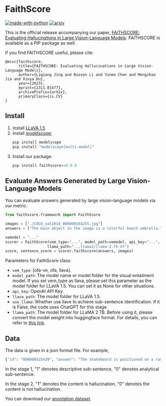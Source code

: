 # FaithScore
[![made-with-python](https://img.shields.io/badge/Made%20with-Python-red.svg)](#python)
[![arxiv](https://img.shields.io/badge/arXiv-2311.01477-b31b1b.svg)](https://arxiv.org/abs/2311.01477)
<!-- [![PyPI version factscore](https://badge.fury.io/py/factscore.svg)](https://pypi.python.org/pypi/factscore/) -->
<!-- [![Downloads](https://pepy.tech/badge/factscore)](https://pepy.tech/project/factscore) -->

This is the official release accompanying our paper, [FAITHSCORE: Evaluating Hallucinations in Large Vision-Language Models](https://arxiv.org/abs/2311.01477). FAITHSCORE is available as a PIP package as well.

If you find FAITHSCORE useful, please cite:
```
@misc{faithscore,
      title={FAITHSCORE: Evaluating Hallucinations in Large Vision-Language Models}, 
      author={Liqiang Jing and Ruosen Li and Yunmo Chen and Mengzhao Jia and Xinya Du},
      year={2023},
      eprint={2311.01477},
      archivePrefix={arXiv},
      primaryClass={cs.CV}
}
```

## Install

1. Install [LLaVA 1.5](https://github.com/haotian-liu/LLaVA) 
2. Install [modelscope](https://modelscope.cn/home);
   ```python
   pip install modelscope
   pip install "modelscope[multi-modal]" 
   ```
3. Install our package.
    ```python
    pip install faithscore==0.0.9
    ```
   
## Evaluate Answers Generated by Large Vision-Language Models
You can evaluate answers generated by large vision-language models via our metric. 

```python
from faithscore.framework import FaithScore

images = ["./COCO_val2014_000000164255.jpg"]
answers = ["The main object in the image is a colorful beach umbrella."]

vemodel = "..."
scorer = FaithScore(vem_type="...", model_path=vemodel, api_key="...", llava_path=".../llava/eval/checkpoints/llava-v1.5-13b", use_llama=False,
                   llama_path="...llama2/llama-2-7b-hf")
score, sentence_score = scorer.faithscore(answers, images)

```
Parameters for FaithScore class:
- `vem_type`: [ofa-ve, ofa, llava].
- `model_path`: The model name or model folder for the visual entailment model. If you set vem_type as llava, please set this parameter as the model folder for LLaVA 1.5. You can set it as None for other situations.
- `api_key`: OpenAI API Key.
- `llava_path`: The model folder for LLaVA 1.5. 
- `use_llama`: Whether use llave to achieve sub-sentence identification. If it is False, the code uses ChatGPT for this stage. 
- `llama_path`: The model folder for LLaMA 2 7B. Before using it, please convert the model weight into huggingface format. For details, you can refer to [this link](https://huggingface.co/docs/transformers/model_doc/llama2). 


## Data
The data is given in a json format file. For example, 
```python
{"id": "000000525439", "answer": "The skateboard is positioned on a ramp, with the skateboarder standing on it.", "stage 1": {"The skateboard is positioned on a ramp": 1, " with the skateboarder standing on it": 1}, "stage 2": {"There is a skateboard.": 1, "There is a ramp.": 0, "There is a skateboarder.": 1, "The skateboarder is standing on a skateboard.": 0}}
```
In the stage 1, "1" denotes descriptive sub-sentence, "0" denotes analytical sub-sentence.

In the stage 2, "1" denotes the content is hallucination, "0" denotes the content is not hallucination.

You can download our [annotation dataset](https://github.com/bcdnlp/FAITHSCORE/blob/main/annotation.jsonl).
